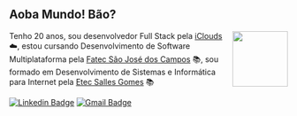## Aoba Mundo! Bão?

  <img align="right" height="100" src="https://media.giphy.com/media/vvcvtGPa4hSiN4TgeY/giphy.gif"/>

  Tenho 20 anos, sou desenvolvedor Full Stack pela [iClouds](https://github.com/iClouds-Sistemas-Web) ☁️, estou cursando Desenvolvimento de Software Multiplataforma pela [Fatec São José dos Campos](https://fatecsjc-prd.azurewebsites.net/) 📚, sou formado em Desenvolvimento de Sistemas e Informática para Internet pela [Etec Salles Gomes](https://www.etecsalesgomes.com.br/) 📚
  
  [![Linkedin Badge](https://img.shields.io/badge/-Lucas%20Braz-2777b5?style=flat-square&logo=Linkedin&logoColor=white&link=https://www.linkedin.com/in/lucas-braz-dias/)](https://www.linkedin.com/in/lucas-braz-dias/) 
  [![Gmail Badge](https://img.shields.io/badge/-lucasbrzdias@gmail.com-ac3d32?style=flat-square&logo=Gmail&logoColor=white&link=mailto:lucasbrzdias@gmail.com)](mailto:lucasbrzdias@gmail.com)
